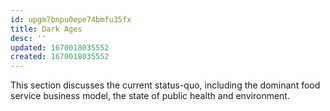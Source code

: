 ```yaml
---
id: upgm7bnpu0epe74bmfu35fx
title: Dark Ages
desc: ''
updated: 1670018035552
created: 1670018035552
---
```

This section discusses the current status-quo, including the dominant food service business model, the state of public health and environment.